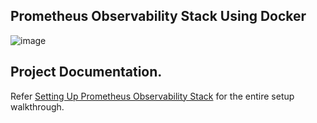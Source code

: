 ## Prometheus Observability Stack Using Docker 


![image](https://github.com/techiescamp/devops-projects/assets/106984297/6a9f9d90-e56f-4038-82c7-e8eae29d8bcf)


## Project Documentation.

Refer [Setting Up Prometheus Observability Stack](https://devopscube.com/setup-prometheus-using-docker/) for the entire setup walkthrough.

